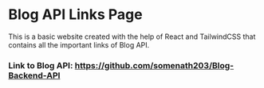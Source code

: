 # Blog API Links Page

This is a basic website created with the help of React and TailwindCSS that contains all the important links of Blog API.

### Link to Blog API: https://github.com/somenath203/Blog-Backend-API
